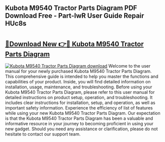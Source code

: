 ## Kubota M9540 Tractor Parts Diagram PDF Download Free - Part-IwR User Guide Repair HUc8s

# <h2><a href="http://dfolkc.blite.top/?on=Kubota+M9540+Tractor+Parts+Diagram">🔗Download New 👉🔴 Kubota M9540 Tractor Parts Diagram</a></h2>

[![Kubota M9540 Tractor Parts Diagram download](https://i.imgur.com/lujVjoI.png)](http://dfolkc.blite.top/?on=Kubota+M9540+Tractor+Parts+Diagram)
Welcome to the user manual for your newly purchased Kubota M9540 Tractor Parts Diagram. This comprehensive guide is intended to help you master the functions and capabilities of your product. Inside, you will find detailed information on installation, usage, maintenance, and troubleshooting. Before using your Kubota M9540 Tractor Parts Diagram, please refer to this user manual for detailed instructions on product setup, operation, and troubleshooting. It includes clear instructions for installation, setup, and operation, as well as important safety information. Experience the efficiency of list of features while using your new Kubota M9540 Tractor Parts Diagram. Our expectation is that the Kubota M9540 Tractor Parts Diagram has been a valuable and informative resource in your journey to becoming proficient in using your new gadget. Should you need any assistance or clarification, please do not hesitate to contact our support team.
